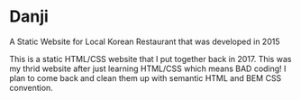 # Danji
A Static Website for Local Korean Restaurant that was developed in 2015

This is a static HTML/CSS website that I put together back in 2017.
This was my thrid website after just learning HTML/CSS which means BAD coding!
I plan to come back and clean them up with semantic HTML and BEM CSS convention.
